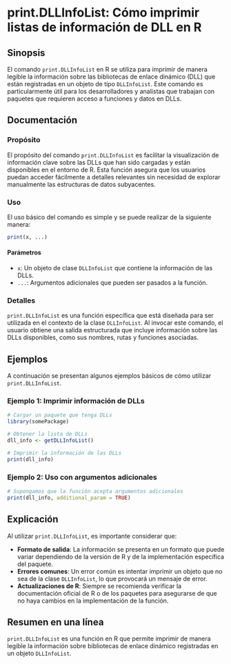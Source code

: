 <!--
Meta Description: # print.DLLInfoList: Cómo imprimir listas de información de DLL en R ## Sinopsis El comando `print.DLLInfoList` en R se utiliza para imprimir de maner...
Meta Keywords: que, dllinfolist, print, información, dlls
-->

# print.DLLInfoList: Cómo imprimir listas de información de DLL en R

## Sinopsis
El comando `print.DLLInfoList` en R se utiliza para imprimir de manera legible la información sobre las bibliotecas de enlace dinámico (DLL) que están registradas en un objeto de tipo `DLLInfoList`. Este comando es particularmente útil para los desarrolladores y analistas que trabajan con paquetes que requieren acceso a funciones y datos en DLLs.

## Documentación
### Propósito
El propósito del comando `print.DLLInfoList` es facilitar la visualización de información clave sobre las DLLs que han sido cargadas y están disponibles en el entorno de R. Esta función asegura que los usuarios puedan acceder fácilmente a detalles relevantes sin necesidad de explorar manualmente las estructuras de datos subyacentes.

### Uso
El uso básico del comando es simple y se puede realizar de la siguiente manera:

```R
print(x, ...)
```

#### Parámetros
- `x`: Un objeto de clase `DLLInfoList` que contiene la información de las DLLs.
- `...`: Argumentos adicionales que pueden ser pasados a la función.

### Detalles
`print.DLLInfoList` es una función específica que está diseñada para ser utilizada en el contexto de la clase `DLLInfoList`. Al invocar este comando, el usuario obtiene una salida estructurada que incluye información sobre las DLLs disponibles, como sus nombres, rutas y funciones asociadas.

## Ejemplos
A continuación se presentan algunos ejemplos básicos de cómo utilizar `print.DLLInfoList`.

### Ejemplo 1: Imprimir información de DLLs
```R
# Cargar un paquete que tenga DLLs
library(somePackage)

# Obtener la lista de DLLs
dll_info <- getDLLInfoList()

# Imprimir la información de las DLLs
print(dll_info)
```

### Ejemplo 2: Uso con argumentos adicionales
```R
# Supongamos que la función acepta argumentos adicionales
print(dll_info, additional_param = TRUE)
```

## Explicación
Al utilizar `print.DLLInfoList`, es importante considerar que:
- **Formato de salida**: La información se presenta en un formato que puede variar dependiendo de la versión de R y de la implementación específica del paquete.
- **Errores comunes**: Un error común es intentar imprimir un objeto que no sea de la clase `DLLInfoList`, lo que provocará un mensaje de error.
- **Actualizaciones de R**: Siempre se recomienda verificar la documentación oficial de R o de los paquetes para asegurarse de que no haya cambios en la implementación de la función.

## Resumen en una línea
`print.DLLInfoList` es una función en R que permite imprimir de manera legible la información sobre bibliotecas de enlace dinámico registradas en un objeto `DLLInfoList`.